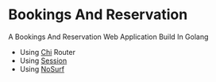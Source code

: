 # Bookings And Reservation

A Bookings And Reservation Web Application Build In Golang

- Using [Chi](https://github.com/go-chi/chi) Router
- Using [Session](https://github.com/alexedwards/scs/v2)
- Using [NoSurf](https://github.com/justinas/nosurf)




















